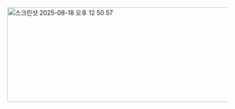 <img width="588" height="217" alt="스크린샷 2025-08-18 오후 12 50 57" src="https://github.com/user-attachments/assets/dc3dc90d-33df-4c52-a280-dc3bde5f4ef2" />
